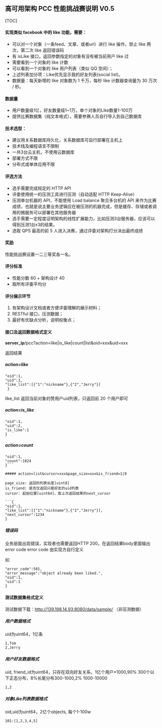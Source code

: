 ## 高可用架构 PCC 性能挑战赛说明 V0.5

[TOC]

#### 实现类似 facebook 中的 like 功能，需要：

* 可以对一个对象（一条feed、文章、或者url）进行 like 操作，禁止 like 两次，第二次 like 返回错误码
* 有 isLike 接口，返回参数指定的对象有没有被当前用户 like 过
* 需要看到一个对象的 like 计数
* 可以看到一个对象的 like 用户列表（类似 QQ 空间）；
* 上述列表加分项：Like优先显示我的好友列表(social list)。
* 数据量：每天新增的 like 对象数为 1 千万，每秒 like 计数器查询量为 30 万次 / 秒。


#### 数据量

- 用户数量级1亿，好友数量级1~1万，单个对象的Like数量1-100万
- 提供比赛数据集（纯文本格式），需要参赛人员自行导入到自己数据库

#### 技术选型：

- 建议用关系数据库持久化，关系数据库可自行部署在主机上
- 技术栈及编程语言不限制
- 一共3台云主机，不使用云数据库
- 部署方式不限
- 分布式或单体应用不限

#### 评选方法

- 选手需要完成规定的 HTTP API
- 评委使用统一的压测工具进行压测（自动适配 HTTP Keep-Alive）
- 压测单台机器的 API，不能使用 Load balance 聚合多台机的 API 来作为比赛成绩，也就是说主要业务逻辑应在被压测的机器完成，但是缓存、存储或者调用的微服务可以部署在其他服务器
- 选手需要一定程度证明架构的线性扩展能力，比如压测3台服务器，应该可以得到压测1台x3的结果。
- 选取 QPS 最高的前 5 人进入决赛，通过评委对架构打分决出最终成绩

#### 奖励

性能挑战赛设置一二三等奖各一名。


#### 评分标准

- 性能分数 60 + 架构设计 40
- 取所有评委平均分

#### 评分展示环节

1. 有架构设计文档或者方便评委理解的展示材料；
2. RESTful 接口，压测数据；
3. 最好有优缺点分析，说明权衡点；

#### 接口及返回数据格式定义

**server_ip**/pcc?action=like|is_like|count|list&oid=xxx&uid=xxx

返回结果

##### action=like

```{
"oid":1,
"uid":1,
"like_list":[{"1":"nickname"},{"2","Jerry"}]
 }
```

like_list 返回当前对象的赞用户uid列表，只返回前 20 个用户即可

##### action=is_like

```{
"oid":1,
"uid":2,
"is_like":1
}
```

##### action=count

```{
"oid":1,
"count":1024
}```

##### action=list&cursor=xxx&page_size=xxx&is_friend=1|0

page_size: 返回的列表长度[uint8]
is_friend: 是否仅返回只是好友的uid列表
cursor: 起始位置[uint64]，取上次返回结果的next_cursor

```{
"oid":1,
"like_list":[{"1":"nickname"},{"2","Jerry"}],
"next_cursor":1234
}
```

##### 错误码
业务层面出现错误，实现者也需要返回HTTP 200，在返回结果body里面输出error code
error code 由实现方自行定义

如

```{
"error_code":501,
"error_message":"object already been liked.",
"oid":1,
"uid":1
}
```

#### 测试数据集格式定义

测试数据下载：http://139.198.14.93:8080/data/sample/ （非压测数据）

##### 用户数据格式

uid为uint64，1亿条

```uid,nickname
1,Tom
2,Jerry
```

##### 用户好友数据格式

uid, friend_id为uint64，只存在双向好友关系，1亿个用户*1000,90% 300个以下正态分布，8%长尾分布300-1000,2% 1000-10000

```uid,friend_id
1,2
```

##### 对象Like列表数据格式

oid,uid为uint64，2亿个objects, 每个1-100w

```oid,like_uids
101:[1,2,3,4,5]
```
